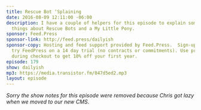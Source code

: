 ```yaml
---
title: Rescue Bot ‘Splaining
date: 2016-08-09 12:11:00 -06:00
description: I have a couple of helpers for this episode to explain some of the cool
  things about Rescue Bots and a My Little Pony.
sponsor: Feed.Press
sponsor-link: http://feed.press/dailyish
sponsor-copy: Hosting and feed support provided by Feed.Press.  Sign-up today and
  try FeedPress on a 14 day trial (no contracts or commitments). Use promo code "dailyish"
  during checkout to get 10% off your first year.
episode: 179
show: dailyish
mp3: https://media.transistor.fm/047d5ed2.mp3
layout: episode
---
```


<em>Sorry the show notes for this episode were removed because Chris got lazy when we moved to our new CMS</em>.
